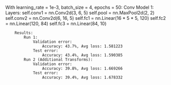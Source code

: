 With learning_rate = 1e-3, batch_size = 4, epochs = 50:
    Conv Model 1:
        Layers:
            self.conv1 = nn.Conv2d(3, 6, 5)
            self.pool = nn.MaxPool2d(2, 2)
            self.conv2 = nn.Conv2d(6, 16, 5)
            self.fc1 = nn.Linear(16 * 5 * 5, 120)
            self.fc2 = nn.Linear(120, 84)
            self.fc3 = nn.Linear(84, 10)

        Results:
            Run 1:
                Validation error:
                    Accuracy: 43.7%, Avg loss: 1.581223
                Test error:
                    Accuracy: 43.4%, Avg loss: 1.590385
            Run 2 (Additional Transforms):
                Validation error: 
                    Accuracy: 39.8%, Avg loss: 1.669266
                Test error:
                    Accuracy: 39.4%, Avg loss: 1.678332